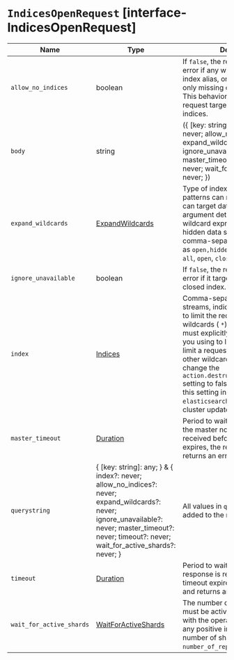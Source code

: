 # `IndicesOpenRequest` [interface-IndicesOpenRequest]

| Name | Type | Description |
| - | - | - |
| `allow_no_indices` | boolean | If `false`, the request returns an error if any wildcard expression, index alias, or `_all` value targets only missing or closed indices. This behavior applies even if the request targets other open indices. |
| `body` | string | ({ [key: string]: any; } & { index?: never; allow_no_indices?: never; expand_wildcards?: never; ignore_unavailable?: never; master_timeout?: never; timeout?: never; wait_for_active_shards?: never; }) | All values in `body` will be added to the request body. |
| `expand_wildcards` | [ExpandWildcards](./ExpandWildcards.md) | Type of index that wildcard patterns can match. If the request can target data streams, this argument determines whether wildcard expressions match hidden data streams. Supports comma-separated values, such as `open,hidden`. Valid values are: `all`, `open`, `closed`, `hidden`, `none`. |
| `ignore_unavailable` | boolean | If `false`, the request returns an error if it targets a missing or closed index. |
| `index` | [Indices](./Indices.md) | Comma-separated list of data streams, indices, and aliases used to limit the request. Supports wildcards ( `*`). By default, you must explicitly name the indices you using to limit the request. To limit a request using `_all`, `*`, or other wildcard expressions, change the `action.destructive_requires_name` setting to false. You can update this setting in the `elasticsearch.yml` file or using the cluster update settings API. |
| `master_timeout` | [Duration](./Duration.md) | Period to wait for a connection to the master node. If no response is received before the timeout expires, the request fails and returns an error. |
| `querystring` | { [key: string]: any; } & { index?: never; allow_no_indices?: never; expand_wildcards?: never; ignore_unavailable?: never; master_timeout?: never; timeout?: never; wait_for_active_shards?: never; } | All values in `querystring` will be added to the request querystring. |
| `timeout` | [Duration](./Duration.md) | Period to wait for a response. If no response is received before the timeout expires, the request fails and returns an error. |
| `wait_for_active_shards` | [WaitForActiveShards](./WaitForActiveShards.md) | The number of shard copies that must be active before proceeding with the operation. Set to `all` or any positive integer up to the total number of shards in the index ( `number_of_replicas+1`). |

